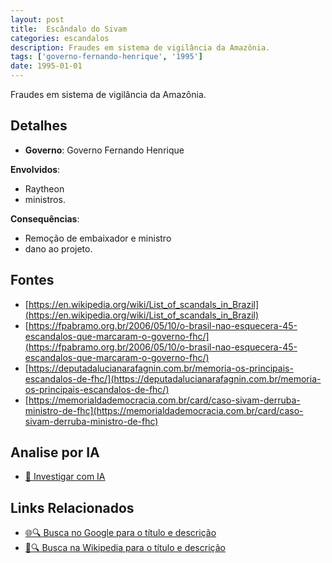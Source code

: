 ```yaml
---
layout: post
title:  Escândalo do Sivam
categories: escandalos
description: Fraudes em sistema de vigilância da Amazônia.
tags: ['governo-fernando-henrique', '1995']
date: 1995-01-01
---
```


Fraudes em sistema de vigilância da Amazônia.

## Detalhes
- **Governo**: Governo Fernando Henrique

**Envolvidos**:
- Raytheon
- ministros.


**Consequências**:
- Remoção de embaixador e ministro
- dano ao projeto.


## Fontes
- [https://en.wikipedia.org/wiki/List_of_scandals_in_Brazil](https://en.wikipedia.org/wiki/List_of_scandals_in_Brazil)
- [https://fpabramo.org.br/2006/05/10/o-brasil-nao-esquecera-45-escandalos-que-marcaram-o-governo-fhc/](https://fpabramo.org.br/2006/05/10/o-brasil-nao-esquecera-45-escandalos-que-marcaram-o-governo-fhc/)
- [https://deputadalucianarafagnin.com.br/memoria-os-principais-escandalos-de-fhc/](https://deputadalucianarafagnin.com.br/memoria-os-principais-escandalos-de-fhc/)
- [https://memorialdademocracia.com.br/card/caso-sivam-derruba-ministro-de-fhc](https://memorialdademocracia.com.br/card/caso-sivam-derruba-ministro-de-fhc)


## Analise por IA
- [🤖 Investigar com IA](https://www.perplexity.ai/search?q=Esc%C3%A2ndalo%20do%20Sivam%20Fraudes%20em%20sistema%20de%20vigil%C3%A2ncia%20da%20Amaz%C3%B4nia.%20Governo%20Fernando%20Henrique)

## Links Relacionados
- [🌐🔍 Busca no Google para o título e descrição](https://www.google.com/search?q=Esc%C3%A2ndalo%20do%20Sivam%20Fraudes%20em%20sistema%20de%20vigil%C3%A2ncia%20da%20Amaz%C3%B4nia.%20Governo%20Fernando%20Henrique)
- [📖🔍 Busca na Wikipedia para o título e descrição](https://pt.wikipedia.org/w/index.php?search=Esc%C3%A2ndalo%20do%20Sivam%20Fraudes%20em%20sistema%20de%20vigil%C3%A2ncia%20da%20Amaz%C3%B4nia.%20Governo%20Fernando%20Henrique)

